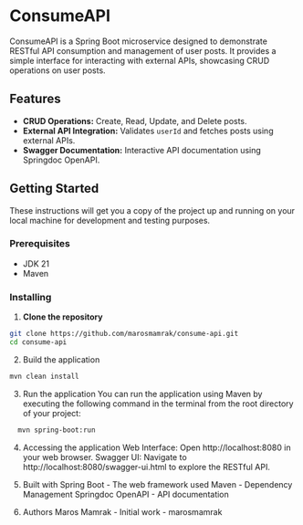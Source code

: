 # ConsumeAPI

ConsumeAPI is a Spring Boot microservice designed to demonstrate RESTful API consumption and management of user posts. It provides a simple interface for interacting with external APIs, showcasing CRUD operations on user posts.

## Features

- **CRUD Operations:** Create, Read, Update, and Delete posts.
- **External API Integration:** Validates `userId` and fetches posts using external APIs.
- **Swagger Documentation:** Interactive API documentation using Springdoc OpenAPI.

## Getting Started

These instructions will get you a copy of the project up and running on your local machine for development and testing purposes.

### Prerequisites

- JDK 21
- Maven

### Installing

1. **Clone the repository**

```bash
git clone https://github.com/marosmamrak/consume-api.git
cd consume-api

```
2. Build the application
```bash
mvn clean install
```

3. Run the application
  You can run the application using Maven by executing the following command in the terminal from the root directory of your project:
```bash
  mvn spring-boot:run
```
4. Accessing the application
  Web Interface: Open http://localhost:8080 in your web browser.
  Swagger UI: Navigate to http://localhost:8080/swagger-ui.html to explore the RESTful API.

5. Built with
  Spring Boot - The web framework used
  Maven - Dependency Management
  Springdoc OpenAPI - API documentation

6. Authors
     Maros Mamrak - Initial work - marosmamrak

